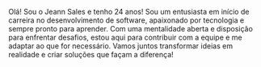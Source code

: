 Olá! Sou o Jeann Sales e tenho 24 anos! 
Sou um entusiasta em início de carreira no desenvolvimento de software, apaixonado por tecnologia e sempre pronto para aprender. Com uma mentalidade aberta e disposição para enfrentar desafios, estou aqui para contribuir com a equipe e me adaptar ao que for necessário. Vamos juntos transformar ideias em realidade e criar soluções que façam a diferença!
